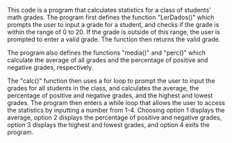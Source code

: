 This code is a program that calculates statistics for a class of students' math grades. The program first defines the function "LerDados()" which prompts the user to input a grade for a student, and checks if the grade is within the range of 0 to 20. If the grade is outside of this range, the user is prompted to enter a valid grade. The function then returns the valid grade.

The program also defines the functions "media()" and "perc()" which calculate the average of all grades and the percentage of positive and negative grades, respectively.

The "calc()" function then uses a for loop to prompt the user to input the grades for all students in the class, and calculates the average, the percentage of positive and negative grades, and the highest and lowest grades. The program then enters a while loop that allows the user to access the statistics by inputting a number from 1-4. Choosing option 1 displays the average, option 2 displays the percentage of positive and negative grades, option 3 displays the highest and lowest grades, and option 4 exits the program.